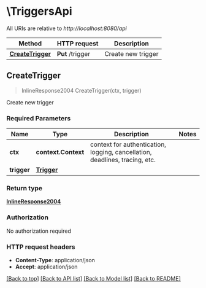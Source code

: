 # \TriggersApi

All URIs are relative to *http://localhost:8080/api*

Method | HTTP request | Description
------------- | ------------- | -------------
[**CreateTrigger**](TriggersApi.md#CreateTrigger) | **Put** /trigger | Create new trigger



## CreateTrigger

> InlineResponse2004 CreateTrigger(ctx, trigger)

Create new trigger

### Required Parameters


Name | Type | Description  | Notes
------------- | ------------- | ------------- | -------------
**ctx** | **context.Context** | context for authentication, logging, cancellation, deadlines, tracing, etc.
**trigger** | [**Trigger**](Trigger.md)|  | 

### Return type

[**InlineResponse2004**](inline_response_200_4.md)

### Authorization

No authorization required

### HTTP request headers

- **Content-Type**: application/json
- **Accept**: application/json

[[Back to top]](#) [[Back to API list]](../README.md#documentation-for-api-endpoints)
[[Back to Model list]](../README.md#documentation-for-models)
[[Back to README]](../README.md)

